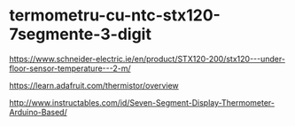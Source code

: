 # termometru-cu-ntc-stx120-7segmente-3-digit

https://www.schneider-electric.ie/en/product/STX120-200/stx120---under-floor-sensor-temperature---2-m/

https://learn.adafruit.com/thermistor/overview

http://www.instructables.com/id/Seven-Segment-Display-Thermometer-Arduino-Based/
